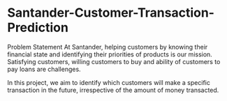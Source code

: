 # Santander-Customer-Transaction-Prediction

Problem Statement
At Santander, helping customers by knowing their financial state and identifying their priorities of products is our mission.
Satisfying customers, willing customers to buy and ability of customers to pay loans are challenges.

In this project, we aim to identify which customers will make a specific transaction in the future, irrespective of the amount of money transacted.
